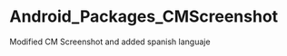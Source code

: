Android_Packages_CMScreenshot
=============================

Modified CM Screenshot and added spanish languaje 